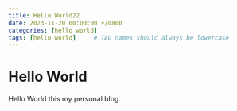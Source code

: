 ```yaml
---
title: Hello World22
date: 2023-11-20 00:00:00 +/0800
categories: [hello world]
tags: [hello world]     # TAG names should always be lowercase
---
```


# Hello World

Hello World this my personal blog.